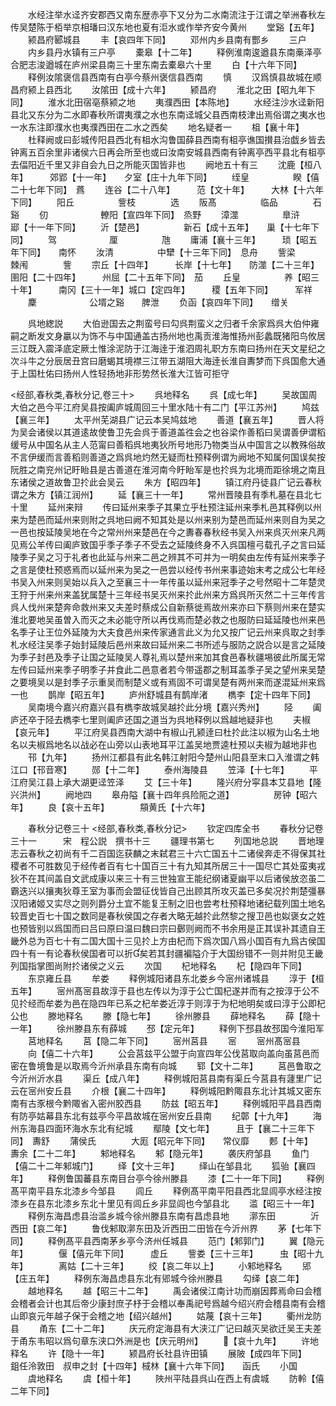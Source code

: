 <!-- { "loadSidebar": true } -->
　　水经注举水迳齐安郡西又南东歴赤亭下又分为二水南流注于江谓之举洲春秋左传吴楚陈于栢举京相璠曰汉东地也夏有洰水或作举齐安今黄州
　　堂谿【五年】
　　颍昌府郾城县
　　丰【哀四年下同】
　　邓州内乡县南有酆乡
　　三户
　　内乡县丹水镇有三户亭
　　橐皋【十二年】
　　释例淮南逡遒县东南槀泽亭合肥志浚遒城在庐州梁县南三十里东南去橐皋六十里
　　白【十六年下同】
　　释例汝隂褒信县西南有白亭今蔡州褒信县西南
　　慎
　　汉爲慎县故城在顺昌府颍上县西北
　　汝隂田【成十六年】
　　颍昌府
　　淮北之田【昭九年下同】
　　淮水北田宿亳蔡颍之地
　　夷濮西田【本陈地】
　　水经注沙水迳新阳县北又东分为二水即春秋所谓夷濮之水也东南迳城父县西南枝津出焉俗谓之夷水也一水东注即濮水也夷濮西田在二水之西矣
　　地名疑者一
　　柤【襄十年】
　　杜释阙或曰彭城传阳县西北有柤水沟鲁国薛县西南有柤亭谯国攅县治戯乡皆去钟离五百余里非诸侯六日再会所至也或曰汝南安城县西南有钟离亭西平县北有柤亭去偪阳近千里又非自会九日之所能灭国皆非也
　　阙地五十有三
　　沈鹿【桓八年】　　　郊郢【十一年】　　夕室【庄十九年下同】
　　绖皇　　　　　睽【僖二十七年下同】　蔿
　　连谷【二十八年】　　　范【文十年】　　　大林【十六年下同】
　　阳丘　　　　　訾枝　　　　选
　　阪髙　　　　　临品　　　　石谿
　　仞　　　　　　轑阳【宣四年下同】　烝野
　　漳澨　　　　　臯浒　　　　郔【十一年下同】
　　沂【楚邑】　　　　　新石【成十五年】　　巢【十七年下同】
　　驾　　　　　　厘　　　　　虺
　　庸浦【襄十三年】　　　琐【昭五年下同】　　南怀
　　汝清　　　　　中犫【十三年下同】　息舟
　　訾梁　　　　　棘闱　　　　訾
　　宗丘【十四年】　　　长岸【十七年】　　防澨【二十三年】圉阳【二十四年】　　　州屈【二十五年下同】　茄
　　丘皇　　　　　养【昭三十年】　　　南冈【三十一年】城口【定四年】　　　稷【五年下同】　　　军祥
　　麇　　　　　　公壻之谿　　脾泄
　　负函【哀四年下同】　　缯关

　　呉地緫説
　　大伯逊国去之荆蛮号曰勾呉荆蛮义之归者千余家爲呉大伯仲雍嗣之断发文身臝以为饰不与中国通盖古扬州地也禹贡淮海惟扬州彭蠡既猪阳鸟攸居三江既入震泽底定厥土惟涂泥防于江海逹于淮泗周礼职方东南曰扬州在天文星纪之次斗牛之分辰居丑宫曰磨蝎其境襟三江带五湖阻大海逹长淮自夀梦而下呉国愈大通于上国杜佑曰扬州人性轻扬地非形势然长淮大江皆可拒守

<经部,春秋类,春秋分记,卷三十>
　　呉地释名
　　呉【成七年】
　　吴故国周大伯之邑今平江府吴县按阖庐城周回三十里水陆十有二门【平江苏州】
　　鸠兹【襄三年】
　　太平州芜湖县广记云本吴鸠兹地
　　善道【襄五年】
　　晋人将为吴会诸侯以其道逺故使鲁卫先会呉于善道盖徃会之也谷梁作善稻曰吴谓善伊谓稻缓号从中国名从主人范甯曰善稻呉地夷狄所号地形乃物类当从中国言之以教殊俗故不言伊缓而言善稻则善道之爲呉地灼然无疑而杜预释例谓为阙地不知属何国误矣按阮胜之南兖州记盱眙县是古善道在淮河南今盱眙军是也扵呉为北境而距徐境之南且东诸侯之道故鲁卫扵此会吴云
　　朱方【昭四年】
　　镇江府丹徒县广记云春秋谓之朱方【镇江润州】
　　延【襄三十一年】
　　常州晋陵县有季札墓在县北七十里
　　延州来辩
　　传曰延州来季子其果立乎杜预注延州来季札邑其释例以州来为楚邑而延州来则附之呉地曰阙不知其处是以州来别为楚邑而延州来则自为吴之一邑也按延陵吴地在今之常州州来楚邑在今之夀春春秋经书吴入州来呉灭州来凡两见焉公羊传曰阖庐致国乎季子季子不受去之延陵终身不入呉国檀弓载孔子之言曰延陵季子吴之习于礼者也此延与州来二邑之辨其不可并为一明矣由左传有延州来季子之言是使杜预惑焉而以延州来为吴之一邑尝以经传书州来事迹始末考之成公七年经书吴入州来则吴始以兵入之至襄三十一年传虽以延州来冠季子之号然昭十二年楚灵王狩于州来州来盖犹属楚十三年经书吴灭州来扵此州来方爲呉所灭然二十三年传言呉人伐州来楚奔命救州来又夫差时蔡成公自新蔡徙焉故州来亦曰下蔡则州来在楚实淮北要地吴虽曽入而灭之未必能守所以再伐焉而楚必救之也服防曰延延陵也州来邑名季子让王位外延陵为大夫食邑州来传家通言此义为允又按广记云州来呉取之封季札水经注吴季子始封延陵后邑州来故曰延州来二书所述与服防之説合以是言之延陵为季子封邑及季子让国之延陵吴人尊礼焉以楚州来加其食邑春秋疆埸彼此所属无常左传曰延州来季子明季子并食此二邑意者若今带遥郡之制耳盖季子吴之望州来吴楚之要境吴以是封季子示重吴而制楚义或有焉固不可谓吴楚有两州来而遂混延州来爲一也
　　鹊岸【昭五年】
　　庐州舒城县有鹊岸渚
　　檇李【定十四年下同】
　　吴南境今嘉兴府嘉兴县有檇李故城吴越扵此分境【嘉兴秀州】
　　陉
　　阖庐还卒于陉去檇李七里则阖庐还国之道当为呉地释例以爲越地疑非也
　　夫椒【哀元年】
　　平江府吴县西南大湖中有椒山孔颍逹曰杜扵此注以椒为山名土地名以夫椒爲地名以战必在山旁以山表地耳平江盖吴地贾逵杜预以夫椒为越地非也
　　邗【九年】
　　扬州江都县有此名韩江射阳今楚州山阳县至末口入淮谓之韩江口【邗音寒】
　　郧【十二年】
　　泰州海陵县
　　笠泽【十七年】
　　平江府吴江县上承大湖更迳笠泽
　　艾【三十年】
　　隆兴府分寜县本艾县地【隆兴洪州】
　　阙地四
　　皋舟隘【襄十四年呉险阨之道】　　　　　房钟【昭六年】
　　良【哀十五年】　　　　頯黄氏【十六年】

　　春秋分记卷三十
<经部,春秋类,春秋分记>
　　钦定四库全书
　　春秋分记卷三十一　　　宋　程公説　撰书十三
　　疆理书第七
　　列国地总説
　　晋地理志云春秋之初尚有千二百国迄获麟之末弑君三十六亡国五十二诸侯奔走不得保其社稷者不可胜数见于经传者百有七十国百三十有九知其所居三十一国尽亡其处蛮夷戎狄不在其间盖自文武成康以来三十有三世独宣王能纪纲诸夏幽平以后诸侯放恣虽二霸迭兴以攘夷狄尊王室为事而会盟征伐皆自己出顾其所攻灭盖已多矣况扵荆楚彊暴汉阳诸姬又实尽之则列爵分土宜不能复王制之旧也尝考杜预释地诸纪载列国土地名较晋史百七十国之数同是春秋侯国之存者大略无越扵此然黎之搜卫邑也姒褒女之姓也预皆别以爲国而曰吕曰原曰温曰魏曰宗曰鄾则阙而不书余用是正其误补其遗自王畿外总为百七十有二国大国十三见扵上方由杞而下爲次国八爲小国百有九爲古侯国四十有一有论春秋侯国者可以折矣若其封疆褊隘介于大国纷错不一则并附见王畿列国指掌图尚附扵诸侯之义云
　　次国
　　杞地释名
　　杞【隐四年下同】
　　东京雍丘县
　　牟娄
　　释例城阳诸县东北娄乡今宻州诸城县
　　淳于【桓五年】
　　宻州髙宻县故淳于县也左传以为淳于公亡国杞遂并而有之按淳于公不见扵经而牟娄为邑在隐四年已系之杞牟娄近淳于则淳于为杞地明矣或曰淳于公即杞公也
　　滕地释名
　　滕【隐七年】
　　徐州滕县
　　薛地释名
　　薛【隐十一年】
　　徐州滕县东有薛城
　　邳【定元年】
　　释例下邳县故邳国今淮阳军
　　莒地释名
　　莒【隐二年下同】
　　宻州莒县
　　宻
　　宻州髙宻县
　　向【僖二十六年】
　　公会莒兹平公盟于向宣四年公伐莒取向盖向虽莒邑而密在鲁境鲁是以取焉今沂州承县东南有向城
　　郓【文十二年】
　　莒邑鲁取之今沂州沂水县
　　渠丘【成八年】
　　释例城阳莒县南有渠丘今莒县有蘧里广记云在宻州安丘县
　　介根【襄二十四年】
　　释例城阳黔陬县东北计其城又密东南有古豕根今黔陬省入密州胶西县
　　防兹【昭五年】
　　释例城阳平昌县西南有防亭姑幕县东北有兹亭今平昌故城在宻州安丘县南
　　纪鄣【十九年】
　　海州东海县四面环海水东北有纪城
　　鄢陵【文七年】　　　且于【襄二十三年下同】　夀舒
　　蒲侯氏　　　　大厖【昭元年下同】　　常仪靡
　　郠【十年】　　　　　夀余【二十二年】
　　邾地释名
　　邾【隐元年】
　　袭庆府邹县
　　鱼门【僖二十二年邾城门】
　　绎【文十三年】
　　绎山在邹县北
　　狐骀【襄四年】
　　释例鲁国蕃县东南目台亭今徐州滕县
　　漆【二十一年下同】
　　释例髙平南平县东北漆乡今邹县
　　闾丘
　　释例髙平南平阳县西北显闾亭水经注按漆乡在县东北漆乡东北十里见有闾丘乡非显闾也今邹县北
　　滥【昭三十一年】
　　释例东海昌虑县治滥乡城今徐州滕县东南有昌虑县地
　　漷东田　　　　沂西田【哀二年】
　　鲁伐邾取漷东田及沂西田二田皆在今沂州界
　　茅【七年下同】
　　释例髙平县西南茅乡亭今济州任城县
　　范门【邾郭门】
　　翼【隐元年】　　　　偃【僖元年下同】　　　虚丘
　　訾娄【三十三年】　　　虫【昭十九年】　　　　离姑【二十三年】
　　绞【哀二年以上】
　　小邾地释名
　　郳【庄五年】
　　释例东海昌虑县东北有郳城今徐州滕县
　　勾绎【哀二年】
　　越地释名
　　越【昭三十二年】
　　禹会诸侯江南计功而崩因葬焉命曰会稽会稽者会计也其后帝少康封庶子杼于会稽以奉禹祀号爲越今绍兴府会稽县南有会稽山即哀元年越子保于会稽之地【绍兴越州】
　　姑蔑【哀十三年】
　　衢州龙防县
　　甬东【二十二年】
　　庆元府定海县有大浃江广记曰越灭吴欲迁吴王夫差于甬东韦昭以爲句章东浃口外洲是也【庆元明州】
　　【哀十九年】
　　许地释名
　　许【隐十一年】
　　颍昌府长社县许田镇
　　展陂【成四年下同】　　鉏任泠敦田　叔申之封【十四年】棫林【襄十六年下同】　　函氏
　　小国
　　虞地释名
　　虞【桓十年】
　　陜州平陆县呉山在西上有虞城
　　防軨【僖二年下同】
